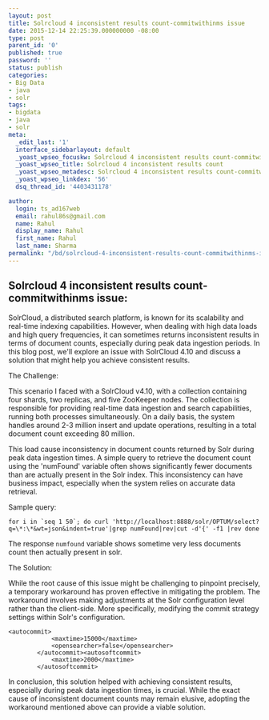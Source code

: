 ```yaml
---
layout: post
title: Solrcloud 4 inconsistent results count-commitwithinms issue
date: 2015-12-14 22:25:39.000000000 -08:00
type: post
parent_id: '0'
published: true
password: ''
status: publish
categories:
- Big Data
- java
- solr
tags:
- bigdata
- java
- solr
meta:
  _edit_last: '1'
  interface_sidebarlayout: default
  _yoast_wpseo_focuskw: Solrcloud 4 inconsistent results count-commitwithinms issue
  _yoast_wpseo_title: Solrcloud 4 inconsistent results count
  _yoast_wpseo_metadesc: Solrcloud 4 inconsistent results count-commitwithinms issue.
  _yoast_wpseo_linkdex: '56'
  dsq_thread_id: '4403431178'

author:
  login: ts_ad167web
  email: rahul86s@gmail.com
  name: Rahul
  display_name: Rahul
  first_name: Rahul
  last_name: Sharma
permalink: "/bd/solrcloud-4-inconsistent-results-count-commitwithinms-issue/"
---
```

## Solrcloud 4 inconsistent results count-commitwithinms issue:

SolrCloud, a distributed search platform, is known for its scalability and real-time indexing capabilities. However, when dealing with high data loads and high query frequencies, it can sometimes returns inconsistent results in terms of document counts, especially during peak data ingestion periods. In this blog post, we'll explore an issue with SolrCloud 4.10 and discuss a solution that might help you achieve consistent results.

The Challenge:

This scenario I faced with a SolrCloud v4.10, with a collection containing four shards, two replicas, and five ZooKeeper nodes. The collection is responsible for providing real-time data ingestion and search capabilities, running both processes simultaneously. On a daily basis, the system handles around 2-3 million insert and update operations, resulting in a total document count exceeding 80 million.

This load cause inconsistency in document counts returned by Solr during peak data ingestion times. A simple query to retrieve the document count using the 'numFound' variable often shows significantly fewer documents than are actually present in the Solr index. This inconsistency can have business impact, especially when the system relies on accurate data retrieval.


Sample query:

```
for i in `seq 1 50`; do curl 'http://localhost:8888/solr/OPTUM/select?q=\*:\*&wt=json&indent=true'|grep numFound|rev|cut -d'{' -f1 |rev done
```

The response `numfound` variable shows sometime very less documents count then actually present in solr.

The Solution:

While the root cause of this issue might be challenging to pinpoint precisely, a temporary workaround has proven effective in mitigating the problem. The workaround involves making adjustments at the Solr configuration level rather than the client-side. More specifically, modifying the commit strategy settings within Solr's configuration.

```
<autocommit>
            <maxtime>15000</maxtime>
            <opensearcher>false</opensearcher>
        </autocommit><autosoftcommit>
            <maxtime>2000</maxtime>
        </autosoftcommit>
```

In conclusion, this solution helped with achieving consistent results, especially during peak data ingestion times, is crucial. While the exact cause of inconsistent document counts may remain elusive, adopting the workaround mentioned above can provide a viable solution.


